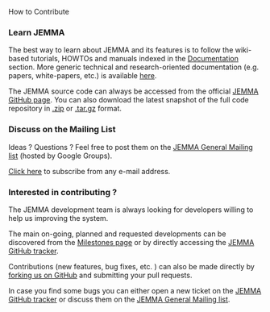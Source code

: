 How to Contribute
<!-- Remember: the first line always goes with the title-->
<!-- Please use h3 headers (###) inside these files -->

### Learn JEMMA

The best way to learn about JEMMA and its features is to follow the wiki-based tutorials, HOWTOs and manuals indexed in the [Documentation](howtos.html) section. More generic technical and research-oriented documentation (e.g. papers, white-papers, etc.) is available [here](resources.html).

The JEMMA source code can always be accessed from the official <a href="http://github.com/ismb/jemma" target="_parent">JEMMA GitHub page</a>[](). You can also download the latest snapshot of the full code repository in <a href="http://github.com/ismb/jemma/zipball/master" target="_parent">.zip</a> or <a href="http://github.com/ismb/jemma/tarball/master" target="_parent">.tar.gz</a> format.

### Discuss on the Mailing List

Ideas ? Questions ? Feel free to post them on the <a href="http://groups.google.com/forum/#!forum/jemma-general" target="_parent">JEMMA General Mailing list</a> (hosted by Google Groups).

<a href="http://groups.google.com/forum/#!forum/jemma-general/join" target="_parent">Click here</a> to subscribe from any e-mail address. 

### Interested in contributing ?

The JEMMA development team is always looking for developers willing to help us improving the system. 

The main on-going, planned and requested developments can be discovered from the <a href="http://github.com/ismb/jemma/wiki/milestones" target="_parent">Milestones page</a> or by directly accessing the <a href="http://github.com/ismb/jemma/issues" target="_parent">JEMMA GitHub tracker</a>.

Contributions (new features, bug fixes, etc. ) can also be made directly by <a href="http://github.com/ismb/jemma/fork" target="_parent">forking us on GitHub</a> and submitting your pull requests.

In case you find some bugs you can either open a new ticket on the <a href="http://github.com/ismb/jemma/issues" target="_parent">JEMMA GitHub tracker</a> or discuss them on the <a href="http://groups.google.com/forum/#!forum/jemma-general" target="_parent">JEMMA General Mailing list</a>.
 


